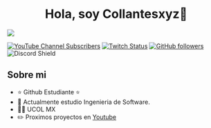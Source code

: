 <div align="center">
<h1 align="center">Hola, soy Collantesxyz👋</h1>
</div>
<img src="[https://imgur.com/fYJG5bF](https://imgur.com/fYJG5bF)">

[![YouTube Channel Subscribers](https://img.shields.io/youtube/channel/subscribers/UCIjEgHA1vatSR2K4rfcdNRg?style=social)](https://youtube.com/aristidevs?sub_confirmation=1)
[![Twitch Status](https://img.shields.io/twitch/status/aristidevs?style=social)](https://www.twitch.tv/aristidevs)
[![GitHub followers](https://img.shields.io/github/followers/arisguimera?style=social)](https://github.com/ArisGuimera)
![Discord Shield](https://discordapp.com/api/guilds/807719549075980308/widget.png?style=shield)

## Sobre mi

-  ⭐ Github Estudiante ⭐ 
-  📝 Actualmente estudio Ingenieria de Software.
-  👨‍🎓 UCOL MX
-  ✏️ Proximos proyectos en [Youtube](https://www.youtube.com/channel/UC2DILMfGh6Keuo3xRrNveEw)
<br>

